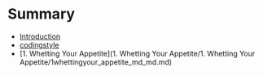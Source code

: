 # Summary

* [Introduction](README.md)
* [codingstyle](codingstyle/README.md)
* [1. Whetting Your Appetite](1. Whetting Your Appetite/1. Whetting Your Appetite/1whettingyour_appetite_md_md.md)


